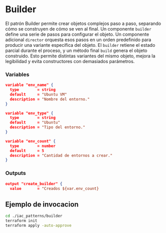 # Builder

El patrón Builder permite crear objetos complejos paso a paso, separando cómo se construyen de cómo se ven al final.
Un componente ``builder`` define una serie de pasos para configurar el objeto.
Un componente adicional ``director`` orquesta esos pasos en un orden predefinido para producir una variante específica del objeto.
El ``builder`` retiene el estado parcial durante el proceso, y un método final ``build`` genera el objeto construido.
Esto permite distintas variantes del mismo objeto, mejora la legibilidad y evita constructores con demasiados parámetros.

### Variables

```json
variable "env_name" {
  type        = string
  default     = "Ubuntu VM"
  description = "Nombre del entorno."
}
```

```json
variable "env_type" {
  type        = string
  default     = "Ubuntu"
  description = "Tipo del entorno."
}
```

```json
variable "env_count" {
  type        = number
  default     = 5
  description = "Cantidad de entornos a crear."
}
```

### Outputs

```json
output "create_builder" {
  value       = "Creados ${var.env_count}
```

## Ejemplo de invocacion

```bash
cd ./iac_patterns/builder
terraform init
terraform apply -auto-approve
```
